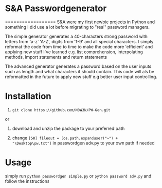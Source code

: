 # S&A Passwordgenerator
==================
S&A were my first newbie projects in Python and something I did use a lot before migrating to "real" password managers.

The simple generator generates a 40-characters strong password with letters from 'a-z' 'A-Z', digits from '1-9' and all
special characters.
I simply reformat the code from time to time to make the code more 'efficient' and applying new stuff I've learned
e.g. list comprehension, interpolating methods, import statements and return statements

The advanced generator generates a password based on the user inputs such as length and what characters it should contain.
This code will als be reformatted in the future to apply new stuff e.g better user input controlling.

# Installation

1) `git clone https://github.com/N0W3N/PW-Gen.git`

or

1) download and unzip the package to your preferred path

2) change `[50] fileout = (os.path.expanduser("~") + "\Desktop\pw.txt")` in passwordgen adv.py to your own path if needed

# Usage

simply run `python passwordgen simple.py` or `python password adv.py` and follow the instructions
